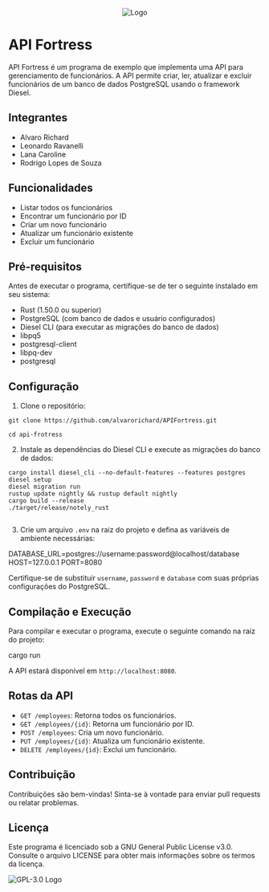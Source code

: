 <p align="center">
  <img src="https://i.imgur.com/jWFEeh1.png" alt="Logo">
</p>


# API Fortress

API Fortress é um programa de exemplo que implementa uma API para gerenciamento de funcionários. A API permite criar, ler, atualizar e excluir funcionários de um banco de dados PostgreSQL usando o framework Diesel.

## Integrantes

* Alvaro Richard
* Leonardo Ravanelli
* Lana Caroline
* Rodrigo Lopes de Souza


## Funcionalidades

* Listar todos os funcionários
* Encontrar um funcionário por ID
* Criar um novo funcionário
* Atualizar um funcionário existente
* Excluir um funcionário

## Pré-requisitos

Antes de executar o programa, certifique-se de ter o seguinte instalado em seu sistema:

* Rust (1.50.0 ou superior)
* PostgreSQL (com banco de dados e usuário configurados)
* Diesel CLI (para executar as migrações do banco de dados)
* libpq5
* postgresql-client
* libpq-dev
* postgresql


## Configuração

1. Clone o repositório:
```
git clone https://github.com/alvarorichard/APIFortress.git

cd api-frotress
```

2. Instale as dependências do Diesel CLI e execute as migrações do banco de dados:

```
cargo install diesel_cli --no-default-features --features postgres
diesel setup
diesel migration run
rustup update nightly && rustup default nightly
cargo build --release
./target/release/notely_rust
 
```

3. Crie um arquivo `.env` na raiz do projeto e defina as variáveis de ambiente necessárias:

DATABASE_URL=postgres://username:password@localhost/database
HOST=127.0.0.1
PORT=8080


Certifique-se de substituir `username`, `password` e `database` com suas próprias configurações do PostgreSQL.

## Compilação e Execução

Para compilar e executar o programa, execute o seguinte comando na raiz do projeto:


cargo run


A API estará disponível em `http://localhost:8080`.

## Rotas da API

- `GET /employees`: Retorna todos os funcionários.
- `GET /employees/{id}`: Retorna um funcionário por ID.
- `POST /employees`: Cria um novo funcionário.
- `PUT /employees/{id}`: Atualiza um funcionário existente.
- `DELETE /employees/{id}`: Exclui um funcionário.

## Contribuição

Contribuições são bem-vindas! Sinta-se à vontade para enviar pull requests ou relatar problemas.

## Licença

Este programa é licenciado sob a GNU General Public License v3.0. Consulte o arquivo LICENSE para obter mais informações sobre os termos da licença.

![GPL-3.0 Logo](https://www.gnu.org/graphics/gplv3-127x51.png)
